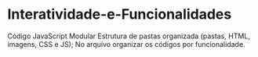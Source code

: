 # Interatividade-e-Funcionalidades
Código JavaScript Modular Estrutura de pastas organizada (pastas, HTML, imagens, CSS e JS); No arquivo organizar os códigos por funcionalidade.
